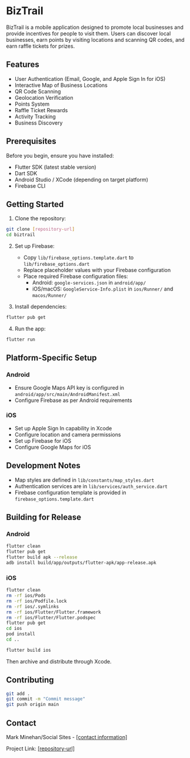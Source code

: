 # BizTrail

BizTrail is a mobile application designed to promote local businesses and provide incentives for people to visit them. Users can discover local businesses, earn points by visiting locations and scanning QR codes, and earn raffle tickets for prizes.

## Features

- User Authentication (Email, Google, and Apple Sign In for iOS)
- Interactive Map of Business Locations
- QR Code Scanning
- Geolocation Verification
- Points System
- Raffle Ticket Rewards
- Activity Tracking
- Business Discovery

## Prerequisites

Before you begin, ensure you have installed:
- Flutter SDK (latest stable version)
- Dart SDK
- Android Studio / XCode (depending on target platform)
- Firebase CLI

## Getting Started

1. Clone the repository:
```bash
git clone [repository-url]
cd biztrail
```

2. Set up Firebase:
   - Copy `lib/firebase_options.template.dart` to `lib/firebase_options.dart`
   - Replace placeholder values with your Firebase configuration
   - Place required Firebase configuration files:
     - Android: `google-services.json` in `android/app/`
     - iOS/macOS: `GoogleService-Info.plist` in `ios/Runner/` and `macos/Runner/`

3. Install dependencies:
```bash
flutter pub get
```

4. Run the app:
```bash
flutter run
```

## Platform-Specific Setup

### Android
- Ensure Google Maps API key is configured in `android/app/src/main/AndroidManifest.xml`
- Configure Firebase as per Android requirements

### iOS
- Set up Apple Sign In capability in Xcode
- Configure location and camera permissions
- Set up Firebase for iOS
- Configure Google Maps for iOS

## Development Notes

- Map styles are defined in `lib/constants/map_styles.dart`
- Authentication services are in `lib/services/auth_service.dart`
- Firebase configuration template is provided in `firebase_options.template.dart`

## Building for Release

### Android
```bash
flutter clean
flutter pub get
flutter build apk --release
adb install build/app/outputs/flutter-apk/app-release.apk
```

### iOS
```bash
flutter clean
rm -rf ios/Pods
rm -rf ios/Podfile.lock
rm -rf ios/.symlinks
rm -rf ios/Flutter/Flutter.framework
rm -rf ios/Flutter/Flutter.podspec
flutter pub get
cd ios
pod install
cd ..
```
```bash
flutter build ios
```
Then archive and distribute through Xcode.

## Contributing
```bash
git add .
git commit -m "Commit message"
git push origin main
```

## Contact

Mark Minehan/Social Sites - [\[contact information\]](https://www.socialsites.com.au/)

Project Link: [\[repository-url\]](https://github.com/Mark-M07/BizTrail/)

